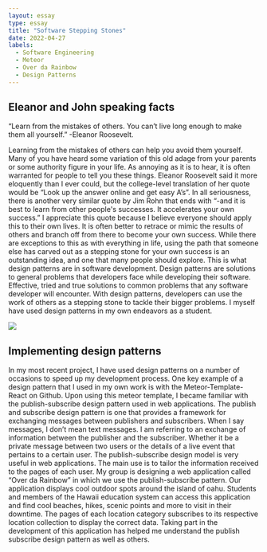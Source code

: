 ```yaml
---
layout: essay
type: essay
title: "Software Stepping Stones"
date: 2022-04-27
labels:
  - Software Engineering
  - Meteor
  - Over da Rainbow
  - Design Patterns
---
```



## Eleanor and John speaking facts

“Learn from the mistakes of others. You can’t live long enough to make them all yourself.” 
-Eleanor Roosevelt.

Learning from the mistakes of others can help you avoid them yourself. Many of you have heard some variation of this old adage from your parents or some authority figure in your life. As annoying as it is to hear, it is often warranted for people to tell you these things. 
Eleanor Roosevelt said it more eloquently than I ever could, but the college-level translation of her quote would be “Look up the answer online and get easy A’s”. In all seriousness, there is another very similar quote by Jim Rohn that ends with “-and it is best to learn from other people's successes.
It accelerates your own success.” I appreciate this quote because I believe everyone should apply this to their own lives. It is often better to retrace or mimic the results of others and branch off from there to become your own success.
While there are exceptions to this as with everything in life, using the path that someone else has carved out as a stepping stone for your own success is an outstanding idea, and one that many people should explore. This is what design patterns are in software development.
Design patterns are solutions to general problems that developers face while developing their software. Effective, tried and true solutions to common problems that any software developer will encounter. With design patterns, developers can use the work of others as a stepping stone to tackle their bigger problems. I myself have used design patterns in my own endeavors as a student. 



<img class="ui left floated medium image" src="https://www.azquotes.com/picture-quotes/quote-it-s-important-to-learn-from-your-mistakes-but-it-is-better-to-learn-from-other-people-jim-rohn-89-55-72.jpg">
  
  

## Implementing design patterns

In my most recent project, I have used design patterns on a number of occasions to speed up my development process. One key example of a design pattern that I used in my own work is with the Meteor-Template-React on Github.
Upon using this meteor template, I became familiar with the publish-subscribe design pattern used in web applications. The publish and subscribe design pattern is one that provides a framework for exchanging messages between publishers and subscribers.
When I say messages, I don’t mean text messages. I am referring to an exchange of information between the publisher and the subscriber. Whether it be a private message between two users or the details of a live event that pertains to a certain user.
The publish-subscribe design model is very useful in web applications. The main use is to tailor the information received to the pages of each user. My group is designing a web application called “Over da Rainbow” in which we use the publish-subscribe pattern.
Our application displays cool outdoor spots around the island of oahu. Students and members of the Hawaii education system can access this application and find cool beaches, hikes, scenic points and more to visit in their downtime.
The pages of each location category subscribes to its respective location collection to display the correct data. Taking part in the development of this application has helped me understand the publish subscribe design pattern as well as others. 
